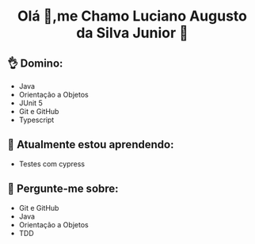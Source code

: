 <h1 align="center">Olá 👋,me Chamo Luciano Augusto da Silva Junior 🚀</h1>

## 👌 Domino:
-  Java
-  Orientação a Objetos
-  JUnit 5
-  Git e GitHub
-  Typescript

## 🌱 Atualmente estou aprendendo:
- Testes com cypress

## 💬 Pergunte-me sobre:
 - Git e GitHub
 - Java
 - Orientação a Objetos
 - TDD
